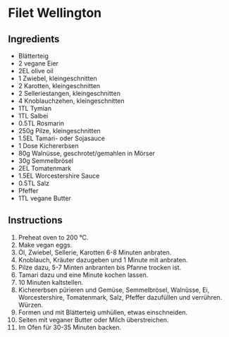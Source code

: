 # Filet Wellington

## Ingredients

* Blätterteig
* 2 vegane Eier
* 2EL olive oil
* 1 Zwiebel, kleingeschnitten
* 2 Karotten, kleingeschnitten
* 2 Selleriestangen, kleingeschnitten
* 4 Knoblauchzehen, kleingeschnitten
* 1TL Tymian
* 1TL Salbei
* 0.5TL Rosmarin
* 250g Pilze, kleingeschnitten
* 1.5EL Tamari- oder Sojasauce
* 1 Dose Kichererbsen
* 80g Walnüsse, geschrotet/gemahlen in Mörser
* 30g Semmelbrösel
* 2EL Tomatenmark
* 1.5EL Worcestershire Sauce
* 0.5TL Salz
* Pfeffer
* 1TL vegane Butter

## Instructions

1. Preheat oven to 200 °C.
2. Make vegan eggs.
3. Öl, Zwiebel, Sellerie, Karotten 6-8 Minuten anbraten.
4. Knoblauch, Kräuter dazugeben und 1 Minute mit anbraten.
5. Pilze dazu, 5-7 Minten anbranten bis Pfanne trocken ist.
6. Tamari dazu und eine Minute kochen lassen.
7. 10 Minuten kaltstellen.
8. Kichererbsen pürieren und Gemüse, Semmelbrösel, Walnüsse, Ei, Worcestershire, Tomatenmark, Salz, Pfeffer dazufüllen und verrühren. Würzen.
9. Formen und mit Blätterteig umhüllen, etwas einschneiden.
10. Seiten mit veganer Butter oder Milch überstreichen.
11. Im Ofen für 30-35 Minuten backen.